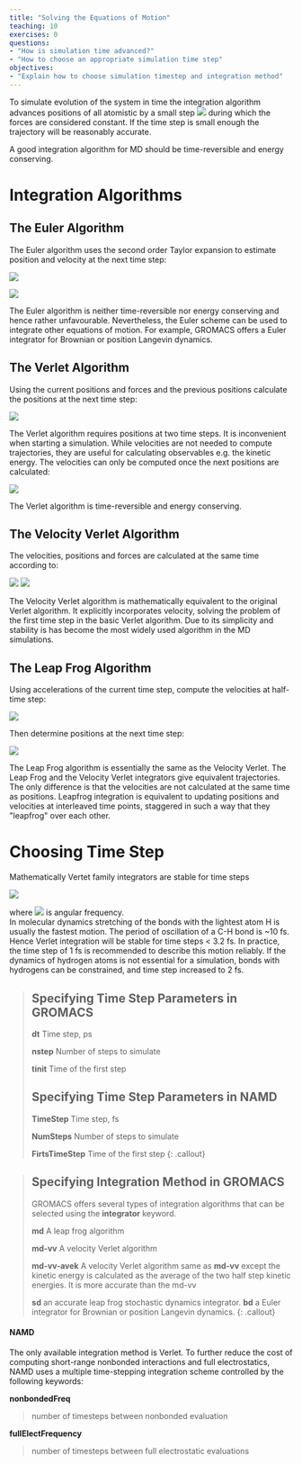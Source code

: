 ```yaml
---
title: "Solving the Equations of Motion"
teaching: 10
exercises: 0
questions:
- "How is simulation time advanced?"
- "How to choose an appropriate simulation time step"
objectives:
- "Explain how to choose simulation timestep and integration method"
---
```


To simulate evolution of the system in time the integration algorithm advances positions of all atomistic by a small step <img src="https://latex.codecogs.com/gif.latex?\delta{t}"/> during which the forces are considered constant. If the time step is small enough the trajectory will be reasonably accurate.

A good integration algorithm for MD should be time-reversible and energy conserving.

# Integration Algorithms
## The Euler Algorithm

The Euler algorithm uses the second order Taylor expansion to estimate position and velocity at the next time step:

<img src="https://latex.codecogs.com/gif.latex?\vec{r}(t&plus;\delta{t})=\vec{r}(t)&plus;\vec{v}(t)\delta{t}&plus;\frac{1}{2}a(t)\delta{t}^2"/><br>

<img src="https://latex.codecogs.com/gif.latex?\vec{v}(t&plus;\delta{t})=\vec{v}(t)&plus;\frac{1}{2}a(t)\delta{t}"/>

The Euler algorithm is neither time-reversible nor energy conserving and hence rather unfavourable. Nevertheless, the Euler scheme can be used to integrate other equations of motion. For example, GROMACS offers a Euler integrator for Brownian or position Langevin dynamics.

## The Verlet Algorithm

Using the current positions and forces and the previous positions calculate the positions at the next time step:

<img src="https://latex.codecogs.com/gif.latex?\vec{r}(t&plus;\delta{t})=2\vec{r}(t)-\vec{r}(t-\delta{t})&plus;a(t)\delta{t}^2"/><br>

The Verlet algorithm requires positions at two time steps. It is inconvenient when starting a simulation. While velocities are not needed to compute trajectories, they are useful for calculating observables e.g. the kinetic energy. The velocities can only be computed once the next positions are calculated:

<img src="https://latex.codecogs.com/gif.latex?\vec{v}(t&plus;\delta{t})=\frac{r{(t&plus;\delta{t})-&space;r(t-\delta{t})&space;}}{2\delta{t}}"  />

The Verlet algorithm is time-reversible and energy conserving.

## The Velocity Verlet Algorithm

The velocities, positions and forces are calculated at the same time according to:

<img src="https://latex.codecogs.com/gif.latex?\vec{r}(t&plus;\delta{t})=\vec{r}(t)&plus;\vec{v}(t)\delta{t}&plus;\frac{1}{2}a(t)\delta{t}^2"/>

<img src="https://latex.codecogs.com/gif.latex?\vec{v}(t&plus;\delta{t})=\vec{v}(t)&plus;\frac{1}{2}[a(t)&plus;a(t&plus;\delta{t})]\delta{t}"/>

The Velocity Verlet algorithm is mathematically equivalent to the original Verlet algorithm. It explicitly incorporates velocity, solving the problem of the first time step in the basic Verlet algorithm. Due to its simplicity and stability is has become the most widely used algorithm in the MD simulations.


## The Leap Frog Algorithm

Using accelerations of the current time step, compute the velocities at half-time step:

<img src="https://latex.codecogs.com/gif.latex?\vec{v}(t&plus;\frac{1}{2}\delta&space;t)=\vec{v}(t-\frac{1}{2}\delta&space;t)\cdot&space;\delta&space;t&plus;\vec{a}(t)\cdot\delta{t}"  />

Then determine positions at the next time step:

<img src="https://latex.codecogs.com/gif.latex?\vec{r}(t&plus;\delta&space;t)=\vec{r}(t)&plus;\vec{v}(t&plus;\frac{1}{2}\delta&space;t))\cdot&space;\delta&space;t"/>

The Leap Frog algorithm is essentially the same as the Velocity Verlet. The Leap Frog and the Velocity Verlet integrators give equivalent trajectories. The only difference is that the velocities are not calculated at the same time as positions. Leapfrog integration is equivalent to updating positions and velocities at interleaved time points, staggered in such a way that they "leapfrog" over each other.


# Choosing Time Step
Mathematically Vertet family integrators are stable for time steps

<img src="https://latex.codecogs.com/gif.latex?\delta{t}\leq\frac{2}{w}"/>

 where <img src="https://latex.codecogs.com/gif.latex?\omega"/> is angular frequency.<br>
In molecular dynamics stretching of the bonds with the lightest atom H is usually the fastest motion. The period of oscillation of a C-H bond is ~10 fs. Hence Verlet integration will be stable for time steps < 3.2 fs. In practice, the time step of 1 fs is recommended to describe this motion reliably. If the dynamics of hydrogen atoms is not essential for a simulation, bonds with hydrogens can be constrained, and time step increased to 2 fs.

> ## Specifying Time Step Parameters in GROMACS
> **dt** Time step, ps
>
> **nstep** Number of steps to simulate
>
> **tinit** Time of the first step
> ## Specifying Time Step Parameters in NAMD
> **TimeStep** Time step, fs
>
> **NumSteps** Number of steps to simulate
>
> **FirtsTimeStep** Time of the first step
{: .callout}


> ## Specifying Integration Method in GROMACS
> GROMACS offers several types of integration algorithms that can be selected using the **integrator** keyword.
>
> **md** A leap frog algorithm
>
> **md-vv** A velocity Verlet algorithm
>
> **md-vv-avek** A velocity Verlet algorithm same as **md-vv** except the kinetic energy is calculated as the average of the two half step kinetic energies. It is more accurate than the md-vv
>
> **sd** an accurate leap frog stochastic dynamics integrator.
> **bd** a Euler integrator for Brownian or position Langevin dynamics.
{: .callout}


#### NAMD

The only available integration method is Verlet. To further reduce the cost of computing short-range nonbonded interactions and full electrostatics, NAMD uses a multiple time-stepping integration scheme controlled by the following keywords:

**nonbondedFreq**
> number of timesteps between nonbonded evaluation<br>

**fullElectFrequency**
>number of timesteps between full electrostatic evaluations<br>
